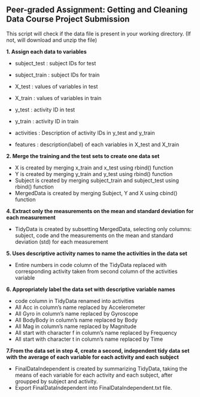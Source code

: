 ## Peer-graded Assignment: Getting and Cleaning Data Course Project Submission

This script will check if the data file is present in your working directory. (If not, will download and unzip the file)

**1. Assign each data to variables**

* subject_test : subject IDs for test

* subject_train : subject IDs for train

* X_test : values of variables in test

* X_train : values of variables in train

* y_test : activity ID in test

* y_train : activity ID in train
 
* activities : Description of activity IDs in y_test and y_train

* features : description(label) of each variables in X_test and X_train

**2. Merge the training and the test sets to create one data set**

* X is created by merging x_train and x_test using rbind() function
* Y is created by merging y_train and y_test using rbind() function
* Subject is created by merging subject_train and subject_test using rbind() function
* MergedData is created by merging Subject, Y and X using cbind() function

**4. Extract only the measurements on the mean and standard deviation for each measurement**

* TidyData is created by subsetting MergedData, selecting only columns: subject, code and the measurements on the mean and standard deviation (std) for each measurement

**5. Uses descriptive activity names to name the activities in the data set**

* Entire numbers in code column of the TidyData replaced with corresponding activity taken from second column of the activities variable

**6. Appropriately label the data set with descriptive variable names**

* code column in TidyData renamed into activities
* All Acc in column’s name replaced by Accelerometer
* All Gyro in column’s name replaced by Gyroscope
* All BodyBody in column’s name replaced by Body
* All Mag in column’s name replaced by Magnitude
* All start with character f in column’s name replaced by Frequency
* All start with character t in column’s name replaced by Time

**7.From the data set in step 4, create a second, independent tidy data set with the average of each variable for each activity and each subject**

* FinalDataIndependent is created by summarizing TidyData, taking the means of each variable for each activity and each subject, after groupped by subject and activity.
* Export FinalDataIndependent into FinalDataIndependent.txt file.
